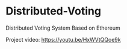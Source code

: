 # Distributed-Voting
Distributed Voting System Based on Ethereum

Project video: https://youtu.be/HxWVtQQoe9k
